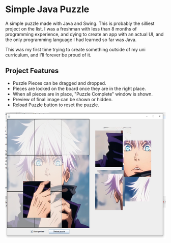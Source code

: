 # Simple Java Puzzle

A simple puzzle made with Java and Swing. This is probably the silliest project on the list. I was a freshman with less than 8 months of programming experience, and dying to create an app with an actual UI, and the only programming language I had learned so far was Java.

This was my first time trying to create something outside of my uni curriculum, and I'll forever be proud of it.

## Project Features

- Puzzle Pieces can be dragged and dropped.
- Pieces are locked on the board once they are in the right place.
- When all pieces are in place, "Puzzle Complete" window is shown.
- Preview of final image can be shown or hidden.
- Reload Puzzle button to reset the puzzle.

<img src="ss.png" height=400px></img>

